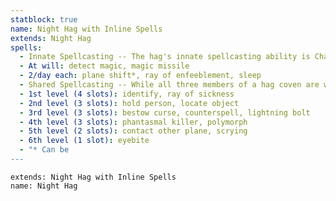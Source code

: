 ```yaml
---
statblock: true
name: Night Hag with Inline Spells
extends: Night Hag
spells:
  - Innate Spellcasting -- The hag's innate spellcasting ability is Charisma (spell save DC 14, +6 to hit with spell attacks). She can innately cast the following spells, requiring no material components
  - At will: detect magic, magic missile
  - 2/day each: plane shift*, ray of enfeeblement, sleep
  - Shared Spellcasting -- While all three members of a hag coven are within 30 feet of one another, they can each cast the following spells from the wizard's spell list but must share the spell slots among themselves. For casting these spells, each hag is a 12th-level spellcaster that uses Intelligence as her spellcasting ability. The spell save DC is 12+the hag's Intelligence modifier, and the spell attack bonus is 4+the hag's Intelligence modifier.
  - 1st level (4 slots): identify, ray of sickness
  - 2nd level (3 slots): hold person, locate object
  - 3rd level (3 slots): bestow curse, counterspell, lightning bolt
  - 4th level (3 slots): phantasmal killer, polymorph
  - 5th level (2 slots): contact other plane, scrying
  - 6th level (1 slot): eyebite
  - "* Can be 
---
```


```statblock
extends: Night Hag with Inline Spells
name: Night Hag
```

```dataviewjs
```